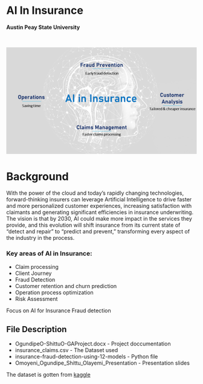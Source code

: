 # AI In Insurance
**Austin Peay State University**

<!-- PROJECT LOGO -->
<br />
<p align="center">
  
  <a href="https://github.com/OmoyeniO/AI-in-Insurance">
    <img src="ai_insurance.png" alt="Logo", width = 800 >
  </a>
  
</p>








# Background
With the power of the cloud and today’s rapidly changing technologies, forward-thinking insurers can leverage Artificial Intelligence to drive faster and more personalized customer experiences, increasing satisfaction with claimants and generating significant efficiencies in insurance underwriting. The vision is that by 2030, AI could make more impact in the services they provide, and this evolution will shift insurance from its current state of “detect and repair” to “predict and prevent,” transforming every aspect of the industry in the process.


### Key areas of AI in Insurance:
 
* Claim processing
* Client Journey
* Fraud Detection
* Customer retention and churn prediction
* Operation process optimization
* Risk Assessment 


Focus on AI for Insurance Fraud detection


## File Description
* OgundipeO-ShittuO-GAProject.docx  - Project doccumentation
* insurance_claims.csv  - The Dataset used
* insurance-fraud-detection-using-12-models - Python file
* Omoyeni_Ogundipe_Shittu_Olayemi_Presentation  -  Presentation slides

The dataset is gotten from [kaggle](https://www.kaggle.com/datasets/buntyshah/auto-insurance-claims-data)



